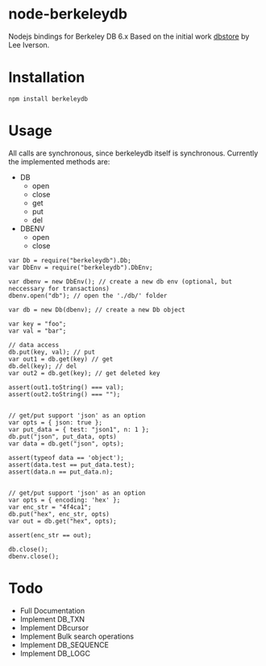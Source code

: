 # node-berkeleydb
Nodejs bindings for Berkeley DB 6.x
Based on the initial work [dbstore](https://github.com/leei/node-dbstore) by Lee Iverson.

# Installation 

  `npm install berkeleydb`

# Usage

All calls are synchronous, since berkeleydb itself is synchronous.
Currently the implemented methods are:
  
  * DB
    - open
    - close
    - get
    - put
    - del
  * DBENV
    - open
    - close

```node
var Db = require("berkeleydb").Db;
var DbEnv = require("berkeleydb").DbEnv;

var dbenv = new DbEnv(); // create a new db env (optional, but neccessary for transactions)
dbenv.open("db"); // open the './db/' folder

var db = new Db(dbenv); // create a new Db object

var key = "foo";
var val = "bar";

// data access
db.put(key, val); // put
var out1 = db.get(key) // get
db.del(key); // del
var out2 = db.get(key); // get deleted key

assert(out1.toString() === val);
assert(out2.toString() === "");


// get/put support 'json' as an option
var opts = { json: true };
var put_data = { test: "json1", n: 1 };
db.put("json", put_data, opts)
var data = db.get("json", opts);

assert(typeof data == 'object');
assert(data.test == put_data.test);
assert(data.n == put_data.n);


// get/put support 'json' as an option
var opts = { encoding: 'hex' };
var enc_str = "4f4ca1";
db.put("hex", enc_str, opts)
var out = db.get("hex", opts);

assert(enc_str == out);

db.close();
dbenv.close();

```

# Todo

* Full Documentation
* Implement DB_TXN
* Implement DBcursor
* Implement Bulk search operations
* Implement DB_SEQUENCE
* Implement DB_LOGC

